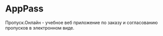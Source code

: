 # AppPass
Пропуск.Онлайн - учебное веб приложение по заказу и согласованию пропусков в электронном виде. 

